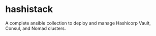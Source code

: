# hashistack

A complete ansible collection to deploy and manage Hashicorp Vault, Consul, and Nomad clusters.